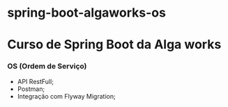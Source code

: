 # spring-boot-algaworks-os

# Curso de Spring Boot da Alga works 

### OS (Ordem de Serviço)

* API RestFull;
* Postman;
* Integração com Flyway Migration;
